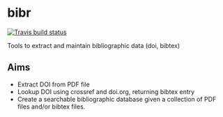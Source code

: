 # bibr

[![Travis build status](https://travis-ci.org/edonnachie/bibr.svg?branch=master)](https://travis-ci.org/edonnachie/bibr)

Tools to extract and maintain bibliographic data (doi, bibtex)


## Aims

- Extract DOI from PDF file
- Lookup DOI using crossref and doi.org, returning bibtex entry
- Create a searchable bibliographic database given a collection of PDF files and/or bibtex files.
